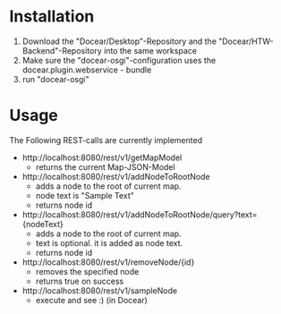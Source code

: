 # Installation

1. Download the "Docear/Desktop"-Repository and the "Docear/HTW-Backend"-Repository into the same workspace
1. Make sure the "docear-osgi"-configuration uses the docear.plugin.webservice - bundle
1. run "docear-osgi"

# Usage

The Following REST-calls are currently implemented

* http://localhost:8080/rest/v1/getMapModel
	* returns the current Map-JSON-Model
* http://localhost:8080/rest/v1/addNodeToRootNode
	* adds a node to the root of current map.
	* node text is "Sample Text"
	* returns node id
* http://localhost:8080/rest/v1/addNodeToRootNode/query?text={nodeText}
	* adds a node to the root of current map.
	* text is optional. it is added as node text.
	* returns node id
* http://localhost:8080/rest/v1/removeNode/{id}
	* removes the specified node
	* returns true on success
* http://localhost:8080/rest/v1/sampleNode
	* execute and see :) (in Docear)